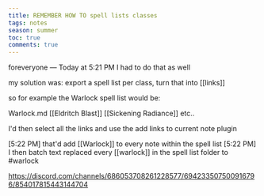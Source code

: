 ---title: REMEMBER HOW TO spell lists classestags: notesseason: summertoc: truecomments: true---

foreveryone — Today at 5:21 PM
I had to do that as well

my solution was: export a spell list per class, turn that into [[links]]

so for example the Warlock spell list would be:

Warlock.md
[[Eldritch Blast]]
[[Sickening Radiance]]
etc..


I'd then select all the links and use the add links to current note plugin

[5:22 PM]
that'd add [[Warlock]] to every note within the spell list
[5:22 PM]
I then batch text replaced every [[warlock]] in the spell list folder to #warlock

https://discord.com/channels/686053708261228577/694233507500916796/854017815443144704
